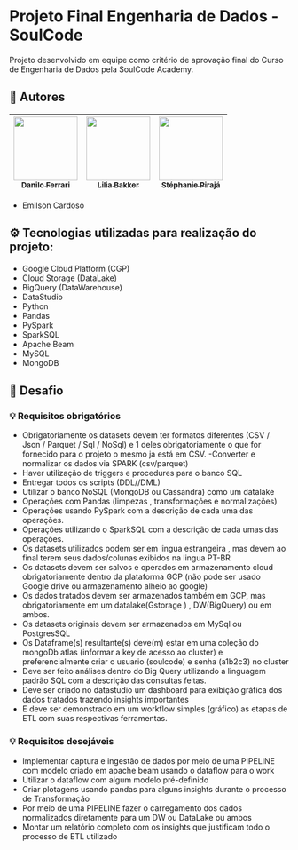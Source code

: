 # Projeto Final Engenharia de Dados - SoulCode
Projeto desenvolvido em equipe como critério de aprovação final do Curso de Engenharia de Dados pela SoulCode Academy.

## :star2: Autores

| [<img src="https://avatars.githubusercontent.com/u/99283244?v=4" width=115><br><sub>Danilo Ferrari </sub>](https://github.com/DanFerrarii) |  [<img src="https://avatars.githubusercontent.com/u/105084489?v=4" width=115><br><sub>Lilia Bakker</sub>](https://github.com/liliabakker) |  [<img src="https://avatars.githubusercontent.com/u/101949799?v=4" width=115><br><sub>Stéphanie Pirajá</sub>](https://github.com/stepirajadev) |
| :---: | :---: | :---: |

* Emilson Cardoso

## ⚙️ Tecnologias utilizadas para realização do projeto:

* Google Cloud Platform (CGP)
* Cloud Storage (DataLake)
* BigQuery (DataWarehouse)
* DataStudio
* Python
* Pandas
* PySpark
* SparkSQL
* Apache Beam
* MySQL
* MongoDB

## 📜 Desafio
### 💡 Requisitos obrigatórios

* Obrigatoriamente os datasets devem ter formatos diferentes (CSV / Json / Parquet / Sql / NoSql) e 1 deles obrigatoriamente o que for fornecido para o projeto o mesmo ja está em CSV. -Converter e normalizar os dados via SPARK (csv/parquet)
* Haver utilização de triggers e procedures para o banco SQL
* Entregar todos os scripts (DDL//DML)
* Utilizar o banco NoSQL (MongoDB ou Cassandra) como um datalake
* Operações com Pandas (limpezas , transformações e normalizações)
* Operações usando PySpark com a descrição de cada uma das operações.
* Operações utilizando o SparkSQL com a descrição de cada umas das operações.
* Os datasets utilizados podem ser em lingua estrangeira , mas devem ao final terem seus dados/colunas exibidos na lingua PT-BR
* Os datasets devem ser salvos e operados em armazenamento cloud obrigatoriamente dentro da plataforma GCP (não pode ser usado Google drive ou armazenamento alheio ao google)
* Os dados tratados devem ser armazenados também em GCP, mas obrigatoriamente em um datalake(Gstorage ) , DW(BigQuery) ou em ambos.
* Os datasets originais devem ser armazenados em MySql ou PostgresSQL
* Os Dataframe(s) resultante(s) deve(m) estar em uma coleção do mongoDb atlas (informar a key de acesso ao cluster) e preferencialmente criar o usuario (soulcode) e senha (a1b2c3) no cluster
* Deve ser feito análises dentro do Big Query utilizando a linguagem padrão SQL com a descrição das consultas feitas.
* Deve ser criado no datastudio um dashboard para exibição gráfica dos dados tratados trazendo insights importantes
* E deve ser demonstrado em um workflow simples (gráfico) as etapas de ETL com suas respectivas ferramentas.

### 💡 Requisitos desejáveis

* Implementar captura e ingestão de dados por meio de uma PIPELINE com modelo criado em apache beam usando o dataflow para o work
* Utilizar o dataflow com algum modelo pré-definido
* Criar plotagens usando pandas para alguns insights durante o processo de Transformação
* Por meio de uma PIPELINE fazer o carregamento dos dados normalizados diretamente para um DW ou DataLake ou ambos
* Montar um relatório completo com os insights que justificam todo o processo de ETL utilizado
